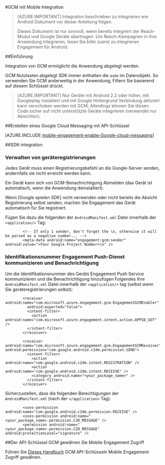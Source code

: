 <properties
    pageTitle="Azure Mobile Engagement Android SDK-Integration"
    description="Neueste Updates und Verfahren für Android SDK für Azure Mobile Engagement"
    services="mobile-engagement"
    documentationCenter="mobile"
    authors="piyushjo"
    manager="erikre"
    editor="" />

<tags
    ms.service="mobile-engagement"
    ms.workload="mobile"
    ms.tgt_pltfrm="mobile-android"
    ms.devlang="Java"
    ms.topic="article"
    ms.date="10/10/2016"
    ms.author="piyushjo" />

#<a name="how-to-integrate-gcm-with-mobile-engagement"></a>GCM mit Mobile Integration

> [AZURE.IMPORTANT] Integration beschrieben zu integrieren wie Android Dokument vor dieser Anleitung folgen.
>
> Dieses Dokument ist nur sinnvoll, wenn bereits integriert der Reach-Modul und Google Geräte übertragen. Um Reach-Kampagnen in Ihre Anwendung integrieren, lesen Sie bitte zuerst zu integrieren Engagement für Android.

##<a name="introduction"></a>Einführung

Integration von GCM ermöglicht die Anwendung abgelegt werden.

GCM Nutzlasten abgelegt SDK immer enthalten die `azme` im Datenobjekt. So verwenden Sie GCM anderweitig in der Anwendung, Filtern Sie basierend auf diesem Schlüssel drückt.

> [AZURE.IMPORTANT] Nur Geräte mit Android 2.2 oder höher, mit Googleplay installiert und mit Google Hintergrund Verbindung aktiviert kann verschoben werden mit GCM; Allerdings können Sie diesen Code sicher auf nicht unterstützte Geräte integrieren (verwendet nur Absichten).

##<a name="create-a-google-cloud-messaging-project-with-api-key"></a>Erstellen eines Google Cloud Messaging mit API-Schlüssel

[AZURE.INCLUDE [mobile-engagement-enable-Google-cloud-messaging](../../includes/mobile-engagement-enable-google-cloud-messaging.md)]

##<a name="sdk-integration"></a>SDK-integration

### <a name="managing-device-registrations"></a>Verwalten von geräteregistrierungen

Jedes Gerät muss einen Registrierungsbefehl an die Google-Server senden, andernfalls sie nicht erreicht werden kann.

Ein Gerät kann sich von GCM-Benachrichtigung Abmelden (das Gerät ist automatisch, wenn die Anwendung deinstalliert).

Wenn [Google spielen SDK] nicht verwenden oder nicht bereits die Absicht Registrierung selbst senden, machen Sie Engagement das Gerät automatisch für Sie registriert.

Fügen Sie dazu die folgenden der `AndroidManifest.xml` Datei innerhalb der `<application/>` Tag:

            <!-- If only 1 sender, don't forget the \n, otherwise it will be parsed as a negative number... -->
            <meta-data android:name="engagement:gcm:sender" android:value="<Your Google Project Number>\n" />

### <a name="communicate-registration-id-to-the-engagement-push-service-and-receive-notifications"></a>Identifikationsnummer Engagement Push-Dienst kommunizieren und Benachrichtigung

Um die Identifikationsnummer des Geräts Engagement Push Service kommunizieren und die Benachrichtigung hinzufügen Folgendes Ihre `AndroidManifest.xml` Datei innerhalb der `<application/>` tag (selbst wenn Sie geräteregistrierungen selbst):

            <receiver android:name="com.microsoft.azure.engagement.gcm.EngagementGCMEnabler"
              android:exported="false">
              <intent-filter>
                <action android:name="com.microsoft.azure.engagement.intent.action.APPID_GOT" />
              </intent-filter>
            </receiver>

            <receiver android:name="com.microsoft.azure.engagement.gcm.EngagementGCMReceiver" android:permission="com.google.android.c2dm.permission.SEND">
              <intent-filter>
                <action android:name="com.google.android.c2dm.intent.REGISTRATION" />
                <action android:name="com.google.android.c2dm.intent.RECEIVE" />
                <category android:name="<your_package_name>" />
              </intent-filter>
            </receiver>

Sicherzustellen, dass die folgenden Berechtigungen der `AndroidManifest.xml` (nach der `</application>` Tag).

            <uses-permission android:name="com.google.android.c2dm.permission.RECEIVE" />
            <uses-permission android:name="<your_package_name>.permission.C2D_MESSAGE" />
            <permission android:name="<your_package_name>.permission.C2D_MESSAGE" android:protectionLevel="signature" />

##<a name="grant-mobile-engagement-access-to-your-gcm-api-key"></a>Der API-Schlüssel GCM gewähren Sie Mobile Engagement Zugriff

Führen Sie [Dieses Handbuch](mobile-engagement-android-get-started.md#grant-mobile-engagement-access-to-your-gcm-api-key) GCM API-Schlüsseln Mobile Engagement Zugriff gewähren.

[Google Play SDK]:https://developers.google.com/cloud-messaging/android/start
